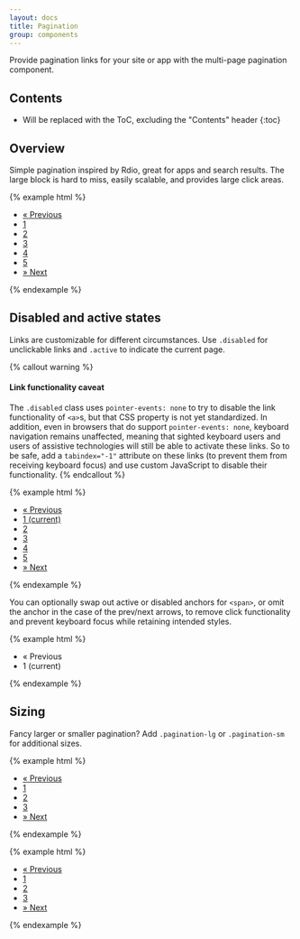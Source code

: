 ```yaml
---
layout: docs
title: Pagination
group: components
---
```


Provide pagination links for your site or app with the multi-page pagination component.

## Contents

* Will be replaced with the ToC, excluding the "Contents" header
{:toc}

## Overview

Simple pagination inspired by Rdio, great for apps and search results. The large block is hard to miss, easily scalable, and provides large click areas.

{% example html %}
<nav>
  <ul class="pagination">
    <li class="page-item">
      <a class="page-link" href="#" aria-label="Previous">
        <span aria-hidden="true">&laquo;</span>
        <span class="sr-only">Previous</span>
      </a>
    </li>
    <li class="page-item"><a class="page-link" href="#" aria-label="page number">1</a></li>
    <li class="page-item"><a class="page-link" href="#" aria-label="page number">2</a></li>
    <li class="page-item"><a class="page-link" href="#" aria-label="page number">3</a></li>
    <li class="page-item"><a class="page-link" href="#" aria-label="page number">4</a></li>
    <li class="page-item"><a class="page-link" href="#" aria-label="page number">5</a></li>
    <li class="page-item">
      <a class="page-link" href="#" aria-label="Next">
        <span aria-hidden="true">&raquo;</span>
        <span class="sr-only">Next</span>
      </a>
    </li>
  </ul>
</nav>
{% endexample %}

## Disabled and active states

Links are customizable for different circumstances. Use `.disabled` for unclickable links and `.active` to indicate the current page.

{% callout warning %}
#### Link functionality caveat

The `.disabled` class uses `pointer-events: none` to try to disable the link functionality of `<a>`s, but that CSS property is not yet standardized. In addition, even in browsers that do support `pointer-events: none`, keyboard navigation remains unaffected, meaning that sighted keyboard users and users of assistive technologies will still be able to activate these links. So to be safe, add a `tabindex="-1"` attribute on these links (to prevent them from receiving keyboard focus) and use custom JavaScript to disable their functionality.
{% endcallout %}

{% example html %}
<nav>
  <ul class="pagination">
    <li class="page-item ">
      <a class="page-link disabled" href="#" tabindex="-1" aria-label="Previous">
        <span aria-hidden="true">&laquo;</span>
        <span class="sr-only">Previous</span>
      </a>
    </li>
    <li class="page-item ">
      <a class="page-link active" href="#">1 <span class="sr-only">(current)</span></a>
    </li>
    <li class="page-item"><a class="page-link" href="#" aria-label="page number">2</a></li>
    <li class="page-item"><a class="page-link" href="#" aria-label="page number">3</a></li>
    <li class="page-item"><a class="page-link" href="#" aria-label="page number">4</a></li>
    <li class="page-item"><a class="page-link" href="#" aria-label="page number">5</a></li>
    <li class="page-item">
      <a class="page-link" href="#" aria-label="Next">
        <span aria-hidden="true">&raquo;</span>
        <span class="sr-only">Next</span>
      </a>
    </li>
  </ul>
</nav>
{% endexample %}

You can optionally swap out active or disabled anchors for `<span>`, or omit the anchor in the case of the prev/next arrows, to remove click functionality and prevent keyboard focus while retaining intended styles.

{% example html %}
<nav>
  <ul class="pagination">
    <li class="page-item ">
      <span class="page-link disabled" aria-label="Previous">
        <span aria-hidden="true">&laquo;</span>
        <span class="sr-only">Previous</span>
      </span>
    </li>
    <li class="page-item "><span class="page-link active">1 <span class="sr-only">(current)</span></span></li>
  </ul>
</nav>
{% endexample %}


## Sizing

Fancy larger or smaller pagination? Add `.pagination-lg` or `.pagination-sm` for additional sizes.

{% example html %}
<nav>
  <ul class="pagination pagination-lg">
    <li class="page-item">
      <a class="page-link" href="#" aria-label="Previous">
        <span aria-hidden="true">&laquo;</span>
        <span class="sr-only">Previous</span>
      </a>
    </li>
    <li class="page-item"><a class="page-link" href="#" aria-label="page number">1</a></li>
    <li class="page-item"><a class="page-link" href="#" aria-label="page number">2</a></li>
    <li class="page-item"><a class="page-link" href="#" aria-label="page number">3</a></li>
    <li class="page-item">
      <a class="page-link" href="#" aria-label="Next">
        <span aria-hidden="true">&raquo;</span>
        <span class="sr-only">Next</span>
      </a>
    </li>
  </ul>
</nav>
{% endexample %}

{% example html %}
<nav>
  <ul class="pagination pagination-sm">
    <li class="page-item">
      <a class="page-link" href="#" aria-label="Previous">
        <span aria-hidden="true">&laquo;</span>
        <span class="sr-only">Previous</span>
      </a>
    </li>
    <li class="page-item"><a class="page-link" href="#" aria-label="page number">1</a></li>
    <li class="page-item"><a class="page-link" href="#" aria-label="page number">2</a></li>
    <li class="page-item"><a class="page-link" href="#" aria-label="page number">3</a></li>
    <li class="page-item">
      <a class="page-link" href="#" aria-label="Next">
        <span aria-hidden="true">&raquo;</span>
        <span class="sr-only">Next</span>
      </a>
    </li>
  </ul>
</nav>
{% endexample %}
